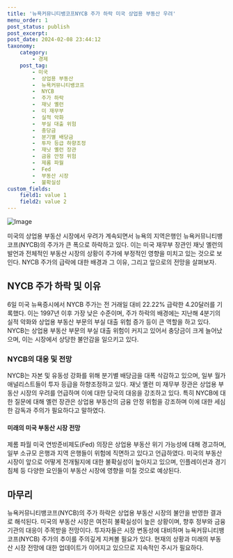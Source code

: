 ```yaml
---
title: '뉴욕커뮤니티뱅코프NYCB 주가 하락 미국 상업용 부동산 우려'
menu_order: 1
post_status: publish
post_excerpt: 
post_date: 2024-02-08 23:44:12
taxonomy:
    category:
        - 경제
    post_tag:
        - 미국
        -  상업용 부동산
        -  뉴욕커뮤니티뱅코프
        -  NYCB
        -  주가 하락
        -  재닛 옐런
        -  미 재무부
        -  실적 악화
        -  부실 대출 위험
        -  충당금
        -  분기별 배당금
        -  투자 등급 하향조정
        -  재닛 옐런 장관
        -  금융 안정 위험
        -  제롬 파월
        -  Fed
        -  부동산 시장
        -  불확실성
custom_fields:
    field1: value 1
    field2: value 2
---
```


![Image](https://imgnews.pstatic.net/image/293/2024/02/07/0000051442_001_20240207093801356.png?type=w647)

미국의 상업용 부동산 시장에서 우려가 계속되면서 뉴욕의 지역은행인 뉴욕커뮤니티뱅코프(NYCB)의 주가가 큰 폭으로 하락하고 있다. 이는 미국 재무부 장관인 재닛 옐런의 발언과 전체적인 부동산 시장의 상황이 주가에 부정적인 영향을 미치고 있는 것으로 보인다. NYCB 주가의 급락에 대한 배경과 그 이유, 그리고 앞으로의 전망을 살펴보자.
## NYCB 주가 하락 및 이유
6일 미국 뉴욕증시에서 NYCB 주가는 전 거래일 대비 22.22% 급락한 4.20달러를 기록했다. 이는 1997년 이후 가장 낮은 수준이며, 주가 하락의 배경에는 지난해 4분기의 실적 악화와 상업용 부동산 부문의 부실 대출 위험 증가 등이 큰 역할을 하고 있다. NYCB는 상업용 부동산 부문의 부실 대출 위험이 커지고 있어서 충당금이 크게 늘어났으며, 이는 시장에서 상당한 불안감을 일으키고 있다.
### NYCB의 대응 및 전망
NYCB는 자본 및 유동성 강화를 위해 분기별 배당금을 대폭 삭감하고 있으며, 일부 월가 애널리스트들이 투자 등급을 하향조정하고 있다. 재닛 옐런 미 재무부 장관은 상업용 부동산 시장의 우려를 언급하며 이에 대한 당국의 대응을 강조하고 있다. 특히 NYCB에 대한 질문에 대해 옐런 장관은 상업용 부동산의 금융 안정 위험을 강조하며 이에 대한 세심한 감독과 주의가 필요하다고 말하였다.
#### 미래의 미국 부동산 시장 전망
제롬 파월 미국 연방준비제도(Fed) 의장은 상업용 부동산 위기 가능성에 대해 경고하며, 일부 소규모 은행과 지역 은행들이 위험에 직면하고 있다고 언급하였다. 미국의 부동산 시장이 앞으로 어떻게 전개될지에 대한 불확실성이 높아지고 있으며, 인플레이션과 경기침체 등 다양한 요인들이 부동산 시장에 영향을 미칠 것으로 예상된다.
## 마무리
뉴욕커뮤니티뱅코프(NYCB)의 주가 하락은 상업용 부동산 시장의 불안을 반영한 결과로 해석된다. 미국의 부동산 시장은 여전히 불확실성이 높은 상황이며, 향후 정부와 금융 기관의 대응이 주목받을 전망이다. 투자자들은 시장 변동성에 대비하며 뉴욕커뮤니티뱅코프(NYCB) 주가의 추이를 주의깊게 지켜볼 필요가 있다. 현재의 상황과 미래의 부동산 시장 전망에 대한 업데이트가 이어지고 있으므로 지속적인 주시가 필요하다.
